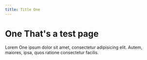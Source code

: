 ```yaml
---
title: Title One
---
```


# One That's a test page

Lorem One ipsum dolor sit amet, consectetur adipisicing elit.
Autem, maiores, ipsa, quos ratione consectetur facilis.
